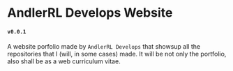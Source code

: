 <h1>AndlerRL Develops Website</h1>

<h4><code>v0.0.1</code></h4>
<p>
  A website porfolio made by <code>AndlerRL Develops</code> that showsup all the repositories that I (will, in some cases) made. It will be not only the portfolio, also shall be as a web curriculum vitae.
</p>
